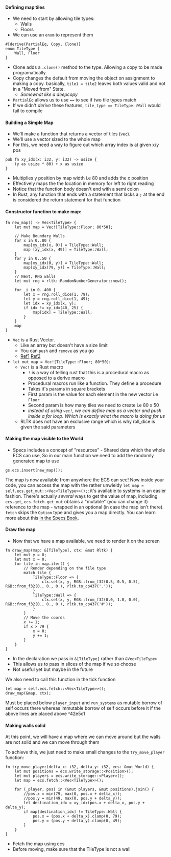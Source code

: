 #### Defining map tiles
- We need to start by allowing tile types:
	- Walls
	- Floors
- We can use an `enum` to represent them
```
#[derive(PartialEq, Copy, Clone)]
enum TileType {
	Wall, Floor
}
```
- Clone adds a `.clone()` method to the type. Allowing a copy to be made programatically.
- Copy changes the default from moving the object on assignment to making a copy. basically, `tile1 = tile2` leaves both values valid and not in a "Moved from" State.
	- *Somewhat like a deepcopy*
- `PartialEq` allows us to use `==` to see if two tile types match
- If we didn't *derive* these features, `tile_type == TileType::Wall` would fail to compile

#### Building a Simple Map
- We'll make a function that returns a vector of tiles (`vec`).   
- We'll use a vector sized to the whole map
- For this, we need a way to figure out which array index is at given x/y pos
```
pub fn xy_idx(x: i32, y: i32) -> usize {
	(y as usize * 80) + x as usize
}
```
- Multiplies y position by map width i.e 80 and adds the x position
- Effectively maps the the location in memory for left to right reading
- Notice that the function body doesn't end with a semi colon
- In Rust, any function that ends with a statement that lacks a `;` at the end is considered the return statement for that function

#### Constructor function to make  map:
```
fn new_map() -> Vec<TileType> {
	let mut map = Vec![TileType::Floor; 80*50];

	// Make Boundary Walls
	for x in 0..80 {
		map[xy_idx(x, 0)] = TileType::Wall;
		map [xy_idx(x, 49)] = TileType::Wall;
	}
	for y in 0..50 {
		map[xy_idx(0, y)] = TileType::Wall;
		map[xy_idx(79, y)] = TileType::Wall;
	}
	// Next, RNG walls
	let mut rng = rltk::RandomNumberGenerator::new();

	for _i in 0..400 {
		let x = rng.roll_dice(1, 79);
		let y = rng.roll_dice(1, 49);
		let idx = xy_idx(x, y);
		if idx != xy_idx(40, 25) {
			map[idx] = TileType::Wall;
		}
	}
	map
}
```
- `Vec` is a Rust Vector.
	- Like an array but doesn't have a size limit
	- You can `push` and `remove` as you go
	- [Ref1](https://doc.rust-lang.org/rust-by-example/primitives/array.html) [Ref2](https://doc.rust-lang.org/rust-by-example/std/vec.html)
- `let mut map = Vec![TileType::Floor; 80*50]`:
	- `Vec!` is a Rust macro
		- `!` is a way of telling rust that this is a procedural macro as opposed to a derive macro
		- Procedural macros run like a function. They define a procedure
		- Takes it's params in square brackets
		- First param is the value for each element in the new vector i.e `Floor`
		- Second param is how many tiles we need to create i.e 80 x 50
		- *instead of using `vec!`, we can define map as a vector and push inside a for loop. Which is exactly what the macro is doing for us*
	- RLTK does not have an exclusive range which is why roll_dice is given the said parameters

#### Making the map visible to the World
- Specs includes a concept of "resources" - Shared data which the whole ECS can use, So in our main function we need to add the randomly generated map to use
```
gs.ecs.insert(new_map());
```

The map is now available from anywhere the ECS can see! Now inside your code, you can access the map with the rather unwieldy `let map = self.ecs.get_mut::<Vec<TileType>>();`; it's available to systems in an easier fashion. There's actually _several_ ways to get the value of map, including `ecs.get`, `ecs.fetch`. `get_mut` obtains a "mutable" (you can change it) reference to the map - wrapped in an optional (in case the map isn't there). `fetch` skips the `Option` type and gives you a map directly. You can learn more about this [in the Specs Book](https://specs.amethyst.rs/docs/tutorials/04_resources.html).

#### Draw the map
- Now that we have a map available, we need to render it on the screen
```
fn draw_map(map: &[TileType], ctx: &mut Rltk) {
	let mut y = 0;
	let mut x = 0;
	for tile in map.iter() {
		// Render depending on the file type
		match tile {
			TileType::Floor => {
				ctx.set(x, y, RGB::from_f32(0.5, 0.5, 0.5), RGB::from_f32(0., 0., 0.), rltk.to_cp437('.'));
			}
			TileType::Wall => {
				ctx.set(x, y, RGB::from_f32(0.0, 1.0, 0.0), RGB::from_f32(0., 0., 0.), rltk.to_cp437('#'));
			}
		}
		// Move the coords
		x += 1;
		if x > 79 {
			x = 0;
			y += 1;
		}
	}
}
```
- In the declaration we pass in `&[TileType]` rather than `&Vec<TileType>`
- This allows us to pass in slices of the map if we so choose
- Not useful yet but maybe in the future

We also need to call this function in the tick function
```
let map = self.ecs.fetch::<Vec<TileType>>();
draw_map(&map, ctx);
```
Must be placed below `player_input` and `run_systems` as mutable borrow of self occurs there whereas immutable borrow of self occurs before it if the above lines are placed above ^42e5c1
#### Making walls solid
At this point, we will have a map where we can move around but the walls are not solid and we can move through them

To achieve this, we just need to make small changes to the `try_move_player` function:
```
fn try_move_player(delta_x: i32, delta_y: i32, ecs: &mut World) {
    let mut positions = ecs.write_storage::<Position>();
    let mut players = ecs.write_storage::<Player>();
    let map = ecs.fetch::<Vec<TileType>>();

    for (_player, pos) in (&mut players, &mut positions).join() {
        //pos.x = min(79, max(0, pos.x + delta_x));
        //pos.y = min(49, max(0, pos.y + delta_y));
        let destination_idx = xy_idx(pos.x + delta_x, pos.y + delta_y);
        if map[destination_idx] != TileType::Wall {
            pos.x = (pos.x + delta_x).clamp(0, 79);
            pos.y = (pos.y + delta_y).clamp(0, 49);
        }
    }
}

```
- Fetch the map using ecs
- Before moving, make sure that the TileType is not a wall


